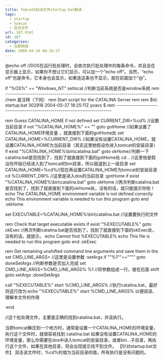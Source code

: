 ```yaml
---
title: Tomcat6启动文件startup.bat解读
tags:
  - startup
  - tomcat
  - 启动文件
url: 187.html
id: 187
categories:
  - 互联网络
date: 2009-04-26 06:16:27
---
```


@echo off //DOS在运行批处理时，会依次执行批处理中的每条命令，并且会在显示器上显示，如果你不想让它们显示，可以加一个“echo off”。当然，“echo off”也是命令，它本身也会显示，如果连这条也不显示，就在前面加个“@”。  

if "%OS%" == "Windows_NT" setlocal //判断当前系统是否是window系统 rem --------------------------------------------------------------------------- //rem 是注释（下同） rem Start script for the CATALINA Server rem rem $Id: startup.bat 302918 2004-05-27 18:25:11Z yoavs $ rem ---------------------------------------------------------------------------  

rem Guess CATALINA\_HOME if not defined set CURRENT\_DIR=%cd% //设置当前目录 if not "%CATALINA\_HOME%" == "" goto gotHome //如果设置了CATALINA\_HOME环境变量 ，就直接到下面的gotHome处 set CATALINA\_HOME=%CURRENT\_DIR% //如果没有设置CATALINA\_HOME，就设置CATALINA\_HOME为当前目录（其实这里她假设你进入tomcat的安装目录） if exist "%CATALINA\_HOME%\\bin\\catalina.bat" goto okHome//判断一下catalina.bat是否找到了，找到了就直接到下面的gotHome处 cd .. //这里他是假设你开始已经进入到了tomcat的bin目录，所以就退到上一级目录 set CATALINA\_HOME=%cd%//现在再设置CATALINA\_HOME为tomcat的安装目录 cd %CURRENT\_DIR% //这里是进入dos的当前目录 :gotHome if exist "%CATALINA\_HOME%\\bin\\catalina.bat" goto okHome //再次判断catalina.bat是否找到了，找到了就直接到下面的okHome处，没有的话，就只能提示你啦！ echo The CATALINA\_HOME environment variable is not defined correctly echo This environment variable is needed to run this program goto end :okHome  

set EXECUTABLE=%CATALINA_HOME%\\bin\\catalina.bat //设置要执行的文件  

rem Check that target executable exists if exist "%EXECUTABLE%" goto okExec //再次判断catalina.bat是否找到了，找到了就直接到下面的okExec处，没有的话，就提示。 echo Cannot find %EXECUTABLE% echo This file is needed to run this program goto end :okExec  

rem Get remaining unshifted command line arguments and save them in the set CMD\_LINE\_ARGS= //这里是设置参数 :setArgs if ""%1""=="""" goto doneSetArgs //判断参数是否加入完成 set CMD\_LINE\_ARGS=%CMD\_LINE\_ARGS% %1 //将参数组成一行，接在后面 shift goto setArgs :doneSetArgs  

call "%EXECUTABLE%" start %CMD\_LINE\_ARGS% //执行catalina.bat，最好将这行改为:echo "%EXECUTABLE%" start %CMD\_LINE\_ARGS% 以便阅读、理解本文件的作用  

:end  

//这个批处理文件，主要是正确的找到catalina.bat，并且执行。  

当把tomcat解压到一个地方时，通常是设置一个CATALINA\_HOME的环境变量，执行这个文件时，就很容易找到 catalina.bat 如果没有设置CATALINA\_HOME的环境变量，那么你需要在dos中进入tomcat的安装目录，或者bin...子目录，再执行这个文件，如果在其他目录，将会出现提示找不到文件。 【针对startup.bat文件】 双击该文件时，%cd%的值为当前目录的值，所有执行是没有问题的。